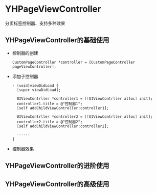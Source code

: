 # YHPageViewController
分页标签控制器、支持多种效果
## YHPageViewController的基础使用
  * 控制器的创建
  
        CustomPageController *controller = [CustomPageController pageViewController];
    
  * 添加子控制器
  
        - (void)viewDidLoad {
          [super viewDidLoad];
      
          UIViewContrller *controller1 = [[UIViewContrller alloc] init];
          controller1.title = @"控制器1";
          [self addChildViewController:controller1];
          
          UIViewContrller *controller2 = [[UIViewContrller alloc] init];
          controller2.title = @"控制器2";
          [self addChildViewController:controller2];
          
          ······
        } 
  
  * 控制器效果
## YHPageViewController的进阶使用
## YHPageViewController的高级使用

